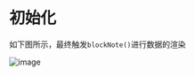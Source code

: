# 初始化

如下图所示，最终触发`blockNote()`进行数据的渲染

![image](https://github.com/user-attachments/assets/24f68d88-2f35-4bd8-a73f-9e4f41095041)
